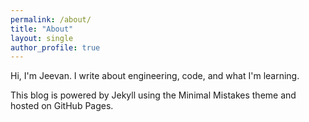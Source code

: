 ```yaml
---
permalink: /about/
title: "About"
layout: single
author_profile: true
---
```


Hi, I'm Jeevan. I write about engineering, code, and what I'm learning.

This blog is powered by Jekyll using the Minimal Mistakes theme and hosted on GitHub Pages.


